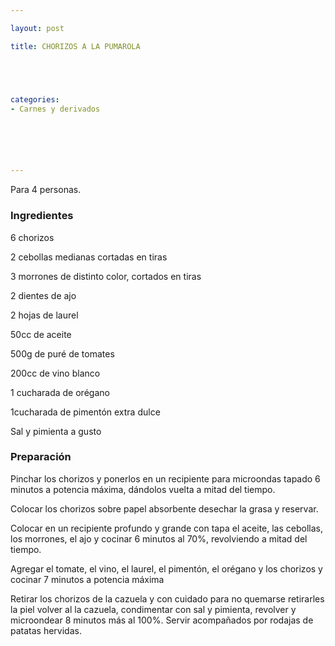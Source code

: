 ```yaml
---

layout: post

title: CHORIZOS A LA PUMAROLA





categories:
- Carnes y derivados






---
```


Para 4 personas.

<h3>Ingredientes</h3>

6 chorizos

2 cebollas medianas cortadas en tiras

3 morrones de distinto color, cortados en tiras

2 dientes de ajo

2 hojas de laurel

50cc de aceite

500g de puré de tomates

200cc de vino blanco

1 cucharada de orégano

1cucharada de pimentón extra dulce

Sal y pimienta a gusto

<h3>Preparación</h3>

Pinchar los chorizos y ponerlos en un recipiente para microondas tapado 6 minutos a potencia máxima, dándolos vuelta a mitad del tiempo.

Colocar los chorizos sobre papel absorbente desechar la grasa y reservar.

Colocar en un recipiente profundo y grande con tapa el aceite, las cebollas, los morrones, el ajo y cocinar 6 minutos al 70%, revolviendo a mitad del tiempo.

Agregar el tomate, el vino, el laurel, el pimentón, el orégano y los chorizos y cocinar 7 minutos a potencia máxima

Retirar los chorizos de la cazuela y con cuidado para no quemarse retirarles la piel volver al la cazuela, condimentar con sal y pimienta, revolver y microondear 8 minutos más al 100%. Servir acompañados por rodajas de patatas hervidas.

